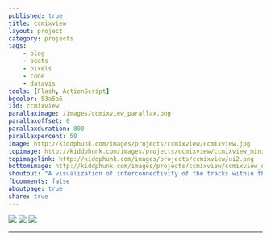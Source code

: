 ```yaml
---
published: true
title: ccmixview
layout: project
category: projects
tags:
    - blog
    - beats
    - pixels
    - code
    - datavis
tools: [Flash, ActionScript]
bgcolor: 53a5a6
iid: ccmixview
parallaximage: /images/ccmixview_parallax.png
parallaxoffset: 0
parallaxduration: 800
parallaxpercent: 50
image: http://kiddphunk.com/images/projects/ccmixview/ccmixview.jpg
topimage: http://kiddphunk.com/images/projects/ccmixview/ccmixview_mini.jpg
topimagelink: http://kiddphunk.com/images/projects/ccmixview/ui2.png
bottomimage: http://kiddphunk.com/images/projects/ccmixview/ccmixview_detail.jpg
shoutout: "A visualization of interconnectivity of the tracks within the ccMixter Creative Commons music and remixing site"
fbcomments: false
aboutpage: true
share: true
---
```

<img class='feedimg' src='{{page.topimage}}'>


<img class='fullimage' src='http://kiddphunk.com/images/projects/ccmixview/ui2.png'/>
<img class='fullimage' src='http://kiddphunk.com/images/projects/ccmixview/ui.png'/>


<p></p>
<hr>
